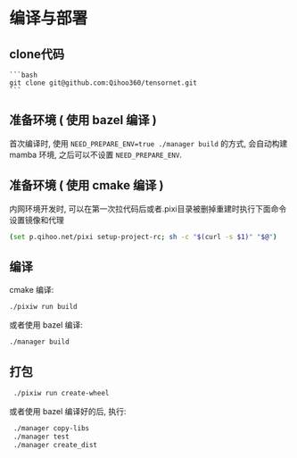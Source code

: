 # 编译与部署

## clone代码

    ```bash
    git clone git@github.com:Qihoo360/tensornet.git
    ```

## 准备环境 ( 使用 bazel 编译 )

首次编译时, 使用 `NEED_PREPARE_ENV=true ./manager build` 的方式, 会自动构建 mamba 环境, 之后可以不设置 `NEED_PREPARE_ENV`.

## 准备环境 ( 使用 cmake 编译 )

内网环境开发时, 可以在第一次拉代码后或者.pixi目录被删掉重建时执行下面命令设置镜像和代理

   ```bash
   (set p.qihoo.net/pixi setup-project-rc; sh -c "$(curl -s $1)" "$@")
   ```

## 编译

cmake 编译:

   ```bash
   ./pixiw run build
   ```

或者使用 bazel 编译:


   ```bash
   ./manager build
   ```

## 打包

   ```bash
    ./pixiw run create-wheel
   ```

或者使用 bazel 编译好的后, 执行:

   ```bash
    ./manager copy-libs
    ./manager test
    ./manager create_dist
   ```
